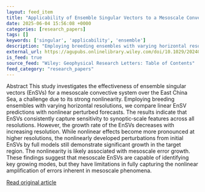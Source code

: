 ```yaml
---
layout: feed_item
title: "Applicability of Ensemble Singular Vectors to a Mesoscale Convective System Over the East China Sea"
date: 2025-06-04 15:56:08 +0000
categories: [research_papers]
tags: []
keywords: ['singular', 'applicability', 'ensemble']
description: "Employing breeding ensembles with varying horizontal resolutions, we compare linear EnSV predictions with nonlinear perturbed forecasts"
external_url: https://agupubs.onlinelibrary.wiley.com/doi/10.1029/2024GL114502?af=R
is_feed: true
source_feed: "Wiley: Geophysical Research Letters: Table of Contents"
feed_category: "research_papers"
---
```


Abstract This study investigates the effectiveness of ensemble singular vectors (EnSVs) for a mesoscale convective system over the East China Sea, a challenge due to its strong nonlinearity. Employing breeding ensembles with varying horizontal resolutions, we compare linear EnSV predictions with nonlinear perturbed forecasts. The results indicate that EnSVs consistently capture sensitivity to synoptic‐scale features across all resolutions. However, the growth rate of the EnSVs decreases with increasing resolution. While nonlinear effects become more pronounced at higher resolutions, the nonlinearly developed perturbations from initial EnSVs by full models still demonstrate significant growth in the target region. The nonlinearity is likely associated with mesoscale error growth. These findings suggest that mesoscale EnSVs are capable of identifying key growing modes, but they have limitations in fully capturing the nonlinear amplification of errors inherent in mesoscale phenomena.

[Read original article](https://agupubs.onlinelibrary.wiley.com/doi/10.1029/2024GL114502?af=R)
